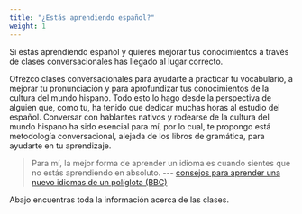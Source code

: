 ```yaml
---
title: "¿Estás aprendiendo español?"
weight: 1
---
```

Si estás aprendiendo español y quieres mejorar tus conocimientos a través de clases conversacionales has llegado al lugar correcto. 

Ofrezco clases conversacionales para ayudarte a practicar tu vocabulario, a mejorar tu pronunciación y para  aprofundizar tus conocimientos de la cultura del mundo hispano. Todo esto lo hago desde la perspectiva de alguien que, como tu, ha tenido que dedicar muchas horas al estudio del español. Conversar con hablantes nativos y rodearse de la cultura del mundo hispano ha sido esencial para mí, por lo cual, te propongo está metodología conversacional, alejada de los libros de gramática, para ayudarte en tu aprendizaje.

> Para mí, la mejor forma de aprender un idioma es cuando sientes que no estás aprendiendo en absoluto. --- [consejos para aprender una nuevo idiomas de un políglota (BBC)](https://www.bbc.com/mundo/noticias-55903989)

Abajo encuentras toda la información acerca de las clases.
